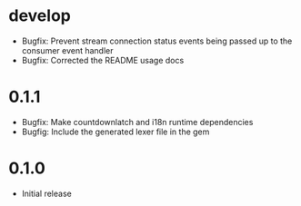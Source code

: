 # develop
  * Bugfix: Prevent stream connection status events being passed up to the consumer event handler
  * Bugfix: Corrected the README usage docs

# 0.1.1
  * Bugfix: Make countdownlatch and i18n runtime dependencies
  * Bugfig: Include the generated lexer file in the gem

# 0.1.0
  * Initial release
